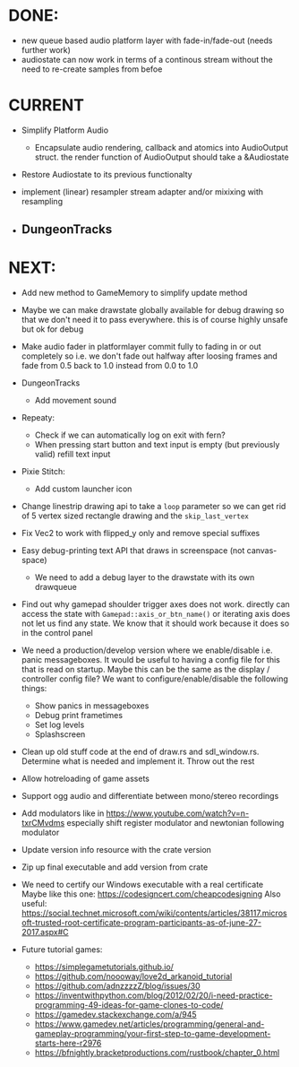 # DONE:

* new queue based audio platform layer with fade-in/fade-out (needs further work) 
* audiostate can now work in terms of a continous stream without the need to re-create samples 
  from befoe

# CURRENT

* Simplify Platform Audio
  - Encapsulate audio rendering, callback and atomics into AudioOutput struct. the render function
    of AudioOutput should take a &Audiostate
* Restore Audiostate to its previous functionalty
* implement (linear) resampler stream adapter and/or mixixing with resampling

* DungeonTracks
  -

# NEXT:

* Add new method to GameMemory to simplify update method
* Maybe we can make drawstate globally available for debug drawing so that we don't need it to 
  pass everywhere. this is of course highly unsafe but ok for debug
* Make audio fader in platformlayer commit fully to fading in or out completely so i.e. we don't 
  fade out halfway after loosing frames and fade from 0.5 back to 1.0 instead from 0.0 to 1.0
  

* DungeonTracks
  - Add movement sound

* Repeaty:
  - Check if we can automatically log on exit with fern?
  - When pressing start button and text input is empty (but previously valid) refill text input
    
* Pixie Stitch: 
  - Add custom launcher icon


* Change linestrip drawing api to take a `loop` parameter so we can get rid of 5 vertex 
  sized rectangle drawing and the `skip_last_vertex` 
* Fix Vec2 to work with flipped_y only and remove special suffixes
* Easy debug-printing text API that draws in screenspace (not canvas-space)
  - We need to add a debug layer to the drawstate with its own drawqueue

* Find out why gamepad shoulder trigger axes does not work. directly can access the state 
  with `Gamepad::axis_or_btn_name()` or iterating axis does not let us find any state. We know that 
  it should work because it does so in the control panel


* We need a production/develop version where we enable/disable i.e. panic messageboxes. It would be 
  useful to having a config file for this that is read on startup. Maybe this can be the same as the 
  display / controller config file? We want to configure/enable/disable the following things:
  - Show panics in messageboxes
  - Debug print frametimes
  - Set log levels
  - Splashscreen
* Clean up old stuff code at the end of draw.rs and sdl_window.rs. 
  Determine what is needed and implement it. Throw out the rest 

* Allow hotreloading of game assets
* Support ogg audio and differentiate between mono/stereo recordings

* Add modulators like in https://www.youtube.com/watch?v=n-txrCMvdms especially shift register 
  modulator and newtonian following modulator

* Update version info resource with the crate version
* Zip up final executable and add version from crate
* We need to certify our Windows executable with a real certificate
  Maybe like this one:
  https://codesigncert.com/cheapcodesigning
  Also useful:
  https://social.technet.microsoft.com/wiki/contents/articles/38117.microsoft-trusted-root-certificate-program-participants-as-of-june-27-2017.aspx#C

* Future tutorial games:
  - https://simplegametutorials.github.io/
  - https://github.com/noooway/love2d_arkanoid_tutorial
  - https://github.com/adnzzzzZ/blog/issues/30
  - https://inventwithpython.com/blog/2012/02/20/i-need-practice-programming-49-ideas-for-game-clones-to-code/
  - https://gamedev.stackexchange.com/a/945
  - https://www.gamedev.net/articles/programming/general-and-gameplay-programming/your-first-step-to-game-development-starts-here-r2976
  - https://bfnightly.bracketproductions.com/rustbook/chapter_0.html


